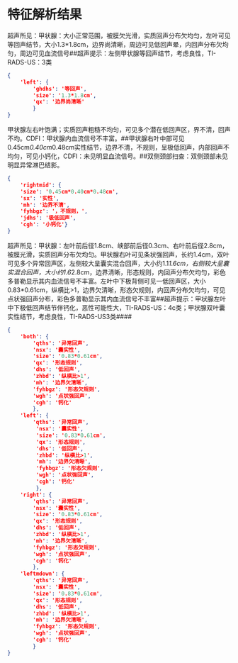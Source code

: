 # 特征解析结果

>
超声所见：甲状腺：大小正常范围，被膜欠光滑，实质回声分布欠均匀，左叶可见等回声结节，大小1.3*1.8cm，边界尚清晰，周边可见低回声晕，内回声分布欠均匀，周边可见血流信号##超声提示：左侧甲状腺等回声结节，考虑良性，TI-RADS-US：3类

```json
{
    'left': {
        'ghdhs': '等回声', 
        'size': '1.3*1.8cm', 
        'qx': '边界尚清晰'
        }
}
```
>
甲状腺左右叶饱满；实质回声粗糙不均匀，可见多个潜在低回声区，界不清，回声不均。CDFI：甲状腺内血流信号不丰富。##甲状腺右叶中部可见0.45cm*0.40cm*0.48cm实性结节，边界不清，不规则，呈极低回声，内部回声不均匀，可见小钙化，CDFI：未见明显血流信号。##双侧颈部扫查：双侧颈部未见明显异常淋巴结影。

```json
{
    'rightmid': {
    'size': '0.45cm*0.40cm*0.48cm', 
    'sx': '实性', 
    'mh': '边界不清', 
    'fyhbgz': '，不规则，', 
    'jdhs': '极低回声', 
    'cgh': '小钙化'}
}
```
>
超声所见：甲状腺：左叶前后径1.8cm、峡部前后径0.3cm、右叶前后径2.8cm，被膜光滑，实质回声分布欠均匀。甲状腺右叶可见条状强回声，长约1.4cm，双叶可见多个异常回声区，左侧较大呈囊实混合回声，大小约1.1*1.6cm，右侧较大呈囊实混合回声，大小约1.6*2.8cm，边界清晰，形态规则，内回声分布欠均匀，彩色多普勒显示其内血流信号不丰富。左叶中下极背侧可见一低回声区，大小0.83*0.61cm，纵横比>1，边界欠清晰，形态欠规则，内回声分布欠均匀，可见点状强回声分布，彩色多普勒显示其内血流信号不丰富##超声提示：甲状腺左叶中下极低回声结节伴钙化，恶性可能性大，TI-RADS-US：4c类；甲状腺双叶囊实性结节，考虑良性，TI-RADS-US3类####

```json
{
    'both': {
        'qths': '异常回声', 
        'nsx': '囊实性', 
        'size': '0.83*0.61cm', 
        'qx': '形态规则', 
        'dhs': '低回声', 
        'zhbd': '纵横比>1', 
        'mh': '边界欠清晰', 
        'fyhbgz': '形态欠规则', 
        'wgh': '点状强回声', 
        'cgh': '钙化'
        }, 
    'left': {
        'qths': '异常回声',
         'nsx': '囊实性', 
         'size': '0.83*0.61cm', 
         'qx': '形态规则', 
         'dhs': '低回声', 
         'zhbd': '纵横比>1', 
         'mh': '边界欠清晰', 
         'fyhbgz': '形态欠规则', 
         'wgh': '点状强回声', 
         'cgh': '钙化'
         }, 
    'right': {
        'qths': '异常回声',
        'nsx': '囊实性', 
        'size': '0.83*0.61cm',
        'qx': '形态规则', 
        'dhs': '低回声', 
        'zhbd': '纵横比>1', 
        'mh': '边界欠清晰', 
        'fyhbgz': '形态欠规则',
        'wgh': '点状强回声', 
        'cgh': '钙化'
        }, 
    'leftmdown': {
        'qths': '异常回声', 
        'nsx': '囊实性', 
        'size': '0.83*0.61cm', 
        'qx': '形态规则', 
        'dhs': '低回声', 
        'zhbd': '纵横比>1', 
        'mh': '边界欠清晰', 
        'fyhbgz': '形态欠规则', 
        'wgh': '点状强回声', 
        'cgh': '钙化'
        }
}
```


